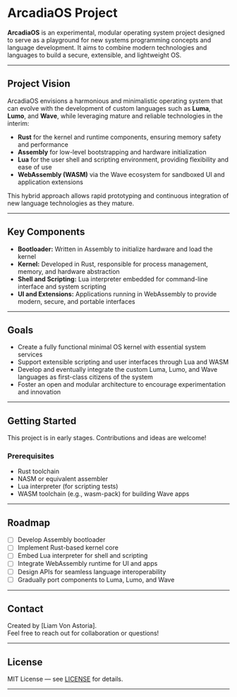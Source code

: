 # ArcadiaOS Project

**ArcadiaOS** is an experimental, modular operating system project designed to serve as a playground for new systems programming concepts and language development. It aims to combine modern technologies and languages to build a secure, extensible, and lightweight OS.

---

## Project Vision

ArcadiaOS envisions a harmonious and minimalistic operating system that can evolve with the development of custom languages such as **Luma**, **Lumo**, and **Wave**, while leveraging mature and reliable technologies in the interim:

- **Rust** for the kernel and runtime components, ensuring memory safety and performance  
- **Assembly** for low-level bootstrapping and hardware initialization  
- **Lua** for the user shell and scripting environment, providing flexibility and ease of use  
- **WebAssembly (WASM)** via the Wave ecosystem for sandboxed UI and application extensions

This hybrid approach allows rapid prototyping and continuous integration of new language technologies as they mature.

---

## Key Components

- **Bootloader:** Written in Assembly to initialize hardware and load the kernel  
- **Kernel:** Developed in Rust, responsible for process management, memory, and hardware abstraction  
- **Shell and Scripting:** Lua interpreter embedded for command-line interface and system scripting  
- **UI and Extensions:** Applications running in WebAssembly to provide modern, secure, and portable interfaces

---

## Goals

- Create a fully functional minimal OS kernel with essential system services  
- Support extensible scripting and user interfaces through Lua and WASM  
- Develop and eventually integrate the custom Luma, Lumo, and Wave languages as first-class citizens of the system  
- Foster an open and modular architecture to encourage experimentation and innovation

---

## Getting Started

This project is in early stages. Contributions and ideas are welcome!

### Prerequisites

- Rust toolchain  
- NASM or equivalent assembler  
- Lua interpreter (for scripting tests)  
- WASM toolchain (e.g., wasm-pack) for building Wave apps

---

## Roadmap

- [ ] Develop Assembly bootloader  
- [ ] Implement Rust-based kernel core  
- [ ] Embed Lua interpreter for shell and scripting  
- [ ] Integrate WebAssembly runtime for UI and apps  
- [ ] Design APIs for seamless language interoperability  
- [ ] Gradually port components to Luma, Lumo, and Wave

---

## Contact

Created by [Liam Von Astoria].  
Feel free to reach out for collaboration or questions!

---

## License

MIT License — see [LICENSE](LICENSE) for details.

---
